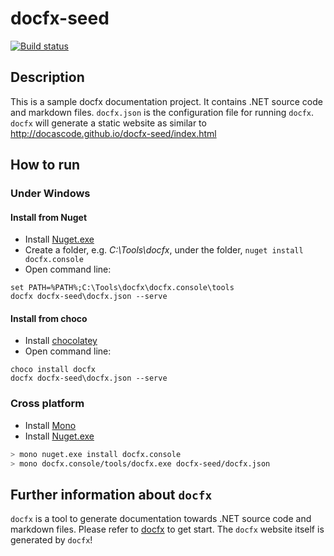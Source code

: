 # docfx-seed
[![Build status](https://ci.appveyor.com/api/projects/status/psjd5g56kr0vayiw?svg=true)](https://ci.appveyor.com/project/qinezh/docfx-seed)

## Description
This is a sample docfx documentation project. It contains .NET source code and markdown files.
`docfx.json` is the configuration file for running `docfx`.
`docfx` will generate a static website as similar to http://docascode.github.io/docfx-seed/index.html

## How to run
### Under Windows
#### Install from Nuget
* Install [Nuget.exe](https://dist.nuget.org/index.html)
* Create a folder, e.g. *C:\Tools\docfx*, under the folder, `nuget install docfx.console`
* Open command line: 
```batch
set PATH=%PATH%;C:\Tools\docfx\docfx.console\tools
docfx docfx-seed\docfx.json --serve
```
#### Install from choco
* Install [chocolatey](https://chocolatey.org/install)
* Open command line:
```batch
choco install docfx
docfx docfx-seed\docfx.json --serve
```

### Cross platform
* Install [Mono](http://www.mono-project.com/download/#download-lin)
* Install [Nuget.exe](https://dist.nuget.org/index.html)
```sh
> mono nuget.exe install docfx.console
> mono docfx.console/tools/docfx.exe docfx-seed/docfx.json
```

## Further information about `docfx`
`docfx` is a tool to generate documentation towards .NET source code and markdown files. Please refer to [docfx](http://dotnet.github.io/docfx/tutorial/docfx_getting_started.html) to get start. The `docfx` website itself is generated by `docfx`!

